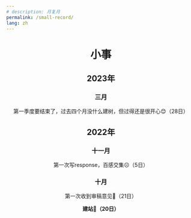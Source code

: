 ```yaml
---
# description: 月复月
permalink: /small-record/
lang: zh
---
```

<h1 style="text-align:center;">小事</h1>

<h2 style="text-align:center;">2023年</h2>

<h3 style="text-align:center;">三月</h3>

<p style="text-align:center;">第一季度要结束了，过去四个月没什么建树，但过得还是很开心😊（28日）</p>

<h2 style="text-align:center;">2022年</h2>

<h3 style="text-align:center;">十一月</h3>

<p style="text-align:center;">第一次写response，百感交集☹️（5日）</p>

<h3 style="text-align:center;">十月</h3>

<p style="text-align:center;">第一次收到审稿意见🥲（21日）</p>

<p style="text-align:center;font-weight:bold;">建站🥳（20日）</p>
